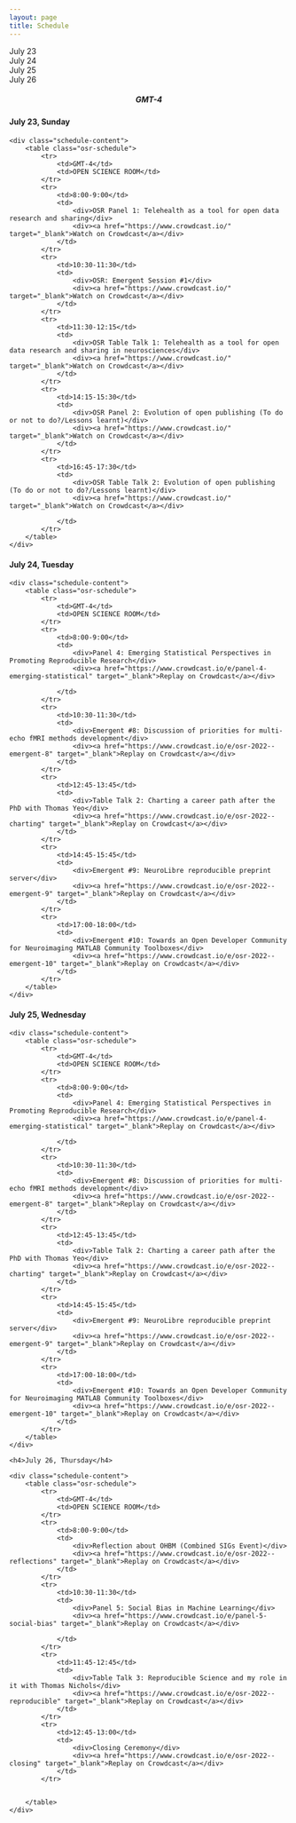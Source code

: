 ```yaml
---
layout: page
title: Schedule
---
```



<script>
const ALL_DAYS = ["07-23", "07-24", "07-25", "07-26"];

function setupActiveDayTab(activeDay) {
    /* First, remove the "active" classname for all tabs */
    ALL_DAYS.forEach(day => {
        let divDay = document.getElementById(`day-${day}`);
        divDay.className = divDay.className.replace("active", "");
    });
    
    /* Then add it to the appropriate day */
    let divDay = document.getElementById(`day-${activeDay}`);
    divDay.className = `${divDay.className} active`;
}

function setupActiveDaySchedule(activeDay) {
    /* First, hide all the schedule blocks */
    ALL_DAYS.forEach(day => {
        let divDay = document.getElementById(`schedule-${day}`);
        divDay.className = divDay.className.replace("active", "");
    });
    
    /* Then display:block to show the appropriate one */
    let divDay = document.getElementById(`schedule-${activeDay}`);
    divDay.className = `${divDay.className} active`;
}

function showScheduleForDay(day) {
    setupActiveDayTab(day);
    setupActiveDaySchedule(day);
}
</script>


<div class="schedule-days">
  <div id="day-07-23" class="schedule-day active" onclick="showScheduleForDay('07-23')">July 23</div>
  <div id="day-07-24" class="schedule-day" onclick="showScheduleForDay('07-24')">July 24</div>
  <div id="day-07-25" class="schedule-day" onclick="showScheduleForDay('07-25')">July 25</div>
  <div id="day-07-26" class="schedule-day" onclick="showScheduleForDay('07-26')">July 26</div>
</div>

<h5 style="text-align: center;">
GMT-4
</h5>

<div id="schedule-07-23" class="schedule-block">
    <h4>July 23, Sunday</h4>

    <div class="schedule-content">
        <table class="osr-schedule">
            <tr>
                <td>GMT-4</td>
                <td>OPEN SCIENCE ROOM</td>
            </tr>
            <tr>
                <td>8:00-9:00</td>
                <td>
                    <div>OSR Panel 1: Telehealth as a tool for open data research and sharing</div>
                    <div><a href="https://www.crowdcast.io/" target="_blank">Watch on Crowdcast</a></div>
                </td>
            </tr>
            <tr>
                <td>10:30-11:30</td>
                <td>
                    <div>OSR: Emergent Session #1</div>
                    <div><a href="https://www.crowdcast.io/" target="_blank">Watch on Crowdcast</a></div>
                </td>
            </tr>
            <tr>
                <td>11:30-12:15</td>
                <td>
                    <div>OSR Table Talk 1: Telehealth as a tool for open data research and sharing in neurosciences</div>
                    <div><a href="https://www.crowdcast.io/" target="_blank">Watch on Crowdcast</a></div>
                </td>
            </tr>
            <tr>
                <td>14:15-15:30</td>
                <td>
                    <div>OSR Panel 2: Evolution of open publishing (To do or not to do?/Lessons learnt)</div>
                    <div><a href="https://www.crowdcast.io/" target="_blank">Watch on Crowdcast</a></div>
                </td>
            </tr>
            <tr>
                <td>16:45-17:30</td>
                <td>
                    <div>OSR Table Talk 2: Evolution of open publishing (To do or not to do?/Lessons learnt)</div>
                    <div><a href="https://www.crowdcast.io/" target="_blank">Watch on Crowdcast</a></div>
<!--                     <a href="https://add.eventable.com/events/629a28543ef85c3ac00e5e83/629a4a43a7c9374f60d948fd/" data-event="629a4a43a7c9374f60d948fd" class="eventable-link" target="_blank" data-key="629a28543ef85c3ac00e5e83" data-style="1">Add to Calendar</a> -->
                </td>
            </tr>
        </table>
    </div>
</div>

<div id="schedule-07-24" class="schedule-block">
    <h4>July 24, Tuesday</h4>

    <div class="schedule-content">
        <table class="osr-schedule">
            <tr>
                <td>GMT-4</td>
                <td>OPEN SCIENCE ROOM</td>
            </tr>
            <tr>
                <td>8:00-9:00</td>
                <td>
                    <div>Panel 4: Emerging Statistical Perspectives in Promoting Reproducible Research</div>
                    <div><a href="https://www.crowdcast.io/e/panel-4-emerging-statistical" target="_blank">Replay on Crowdcast</a></div>
<!--                     <a href="https://add.eventable.com/events/629a28543ef85c3ac00e5e83/629a4b4210e33846f6e40e62/" class="eventable-link" target="_blank" data-key="629a28543ef85c3ac00e5e83" data-event="629a4b4210e33846f6e40e62" data-style="1">Add to Calendar</a> -->
                </td>
            </tr>
            <tr>
                <td>10:30-11:30</td>
                <td>
                    <div>Emergent #8: Discussion of priorities for multi-echo fMRI methods development</div>
                    <div><a href="https://www.crowdcast.io/e/osr-2022--emergent-8" target="_blank">Replay on Crowdcast</a></div>
                </td>
            </tr>
            <tr>
                <td>12:45-13:45</td>
                <td>
                    <div>Table Talk 2: Charting a career path after the PhD with Thomas Yeo</div>
                    <div><a href="https://www.crowdcast.io/e/osr-2022--charting" target="_blank">Replay on Crowdcast</a></div>
                </td>
            </tr>
            <tr>
                <td>14:45-15:45</td>
                <td>
                    <div>Emergent #9: NeuroLibre reproducible preprint server</div>
                    <div><a href="https://www.crowdcast.io/e/osr-2022--emergent-9" target="_blank">Replay on Crowdcast</a></div>
                </td>
            </tr>
            <tr>
                <td>17:00-18:00</td>
                <td>
                    <div>Emergent #10: Towards an Open Developer Community for Neuroimaging MATLAB Community Toolboxes</div>
                    <div><a href="https://www.crowdcast.io/e/osr-2022--emergent-10" target="_blank">Replay on Crowdcast</a></div>
                </td>
            </tr>
        </table>
    </div>
</div>

<div id="schedule-07-25" class="schedule-block">
    <h4>July 25, Wednesday</h4>

    <div class="schedule-content">
        <table class="osr-schedule">
            <tr>
                <td>GMT-4</td>
                <td>OPEN SCIENCE ROOM</td>
            </tr>
            <tr>
                <td>8:00-9:00</td>
                <td>
                    <div>Panel 4: Emerging Statistical Perspectives in Promoting Reproducible Research</div>
                    <div><a href="https://www.crowdcast.io/e/panel-4-emerging-statistical" target="_blank">Replay on Crowdcast</a></div>
<!--                     <a href="https://add.eventable.com/events/629a28543ef85c3ac00e5e83/629a4b4210e33846f6e40e62/" class="eventable-link" target="_blank" data-key="629a28543ef85c3ac00e5e83" data-event="629a4b4210e33846f6e40e62" data-style="1">Add to Calendar</a> -->
                </td>
            </tr>
            <tr>
                <td>10:30-11:30</td>
                <td>
                    <div>Emergent #8: Discussion of priorities for multi-echo fMRI methods development</div>
                    <div><a href="https://www.crowdcast.io/e/osr-2022--emergent-8" target="_blank">Replay on Crowdcast</a></div>
                </td>
            </tr>
            <tr>
                <td>12:45-13:45</td>
                <td>
                    <div>Table Talk 2: Charting a career path after the PhD with Thomas Yeo</div>
                    <div><a href="https://www.crowdcast.io/e/osr-2022--charting" target="_blank">Replay on Crowdcast</a></div>
                </td>
            </tr>
            <tr>
                <td>14:45-15:45</td>
                <td>
                    <div>Emergent #9: NeuroLibre reproducible preprint server</div>
                    <div><a href="https://www.crowdcast.io/e/osr-2022--emergent-9" target="_blank">Replay on Crowdcast</a></div>
                </td>
            </tr>
            <tr>
                <td>17:00-18:00</td>
                <td>
                    <div>Emergent #10: Towards an Open Developer Community for Neuroimaging MATLAB Community Toolboxes</div>
                    <div><a href="https://www.crowdcast.io/e/osr-2022--emergent-10" target="_blank">Replay on Crowdcast</a></div>
                </td>
            </tr>
        </table>
    </div>
</div>
<div id="schedule-07-26" class="schedule-block">

    <h4>July 26, Thursday</h4>

    <div class="schedule-content">   
        <table class="osr-schedule">
            <tr>
                <td>GMT-4</td>
                <td>OPEN SCIENCE ROOM</td>
            </tr>
            <tr>
                <td>8:00-9:00</td>
                <td>
                    <div>Reflection about OHBM (Combined SIGs Event)</div>
                    <div><a href="https://www.crowdcast.io/e/osr-2022--reflections" target="_blank">Replay on Crowdcast</a></div>
                </td>
            </tr>
            <tr>
                <td>10:30-11:30</td>
                <td>
                    <div>Panel 5: Social Bias in Machine Learning</div>
                    <div><a href="https://www.crowdcast.io/e/panel-5-social-bias" target="_blank">Replay on Crowdcast</a></div>
<!--                     <a href="https://add.eventable.com/events/629a28543ef85c3ac00e5e83/629a4ba20de33e392ef7ff06/" class="eventable-link" target="_blank" data-key="629a28543ef85c3ac00e5e83" data-event="629a4ba20de33e392ef7ff06" data-style="1">Add to Calendar</a> -->
                </td>
            </tr>
            <tr>
                <td>11:45-12:45</td>
                <td>
                    <div>Table Talk 3: Reproducible Science and my role in it with Thomas Nichols</div>
                    <div><a href="https://www.crowdcast.io/e/osr-2022--reproducible" target="_blank">Replay on Crowdcast</a></div>
                </td>
            </tr>
            <tr>
                <td>12:45-13:00</td>
                <td>
                    <div>Closing Ceremony</div>
                    <div><a href="https://www.crowdcast.io/e/osr-2022--closing" target="_blank">Replay on Crowdcast</a></div>
                </td>
            </tr>
            
            
        </table>
    </div>
</div>

<div class="schedule-leave-space-before-footer">
<!--     <a href="https://calendar.google.com/calendar/u/0?cid=MjQydjZtZGFpcWQydWM0YzVlNDcxazA2Nm9AZ3JvdXAuY2FsZW5kYXIuZ29vZ2xlLmNvbQ" target="_blank">CLICK HERE to add the OSR schedule to your Google calendar!</a> -->
</div>

<script>!function(d,s,id){var js,fjs=d.getElementsByTagName(s)[0];if(!d.getElementById(id)){js=d.createElement(s);js.id=id;js.src='https://plugins.eventable.com/eventable.js';fjs.parentNode.insertBefore(js,fjs);}}(document,'script', 'eventable-script');</script>

